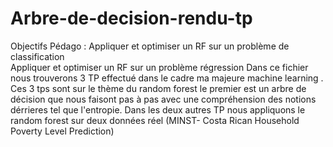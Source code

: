 # Arbre-de-decision-rendu-tp
Objectifs Pédago :
Appliquer et optimiser un RF sur un problème de classification     
Appliquer et optimiser un RF sur un problème régression
Dans ce fichier nous trouverons 3 TP effectué dans le cadre ma majeure machine learning .
Ces 3 tps sont sur le thème du random forest le premier est un arbre de décision que nous faisont pas à pas avec une compréhension des notions dérrieres tel que l'entropie.
Dans les deux autres TP nous appliquons le random forest sur deux données réel (MINST- Costa Rican Household Poverty Level Prediction)
